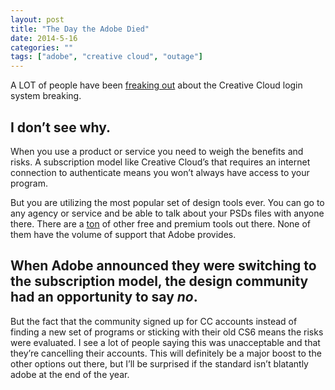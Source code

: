 ```yaml
---
layout: post
title: "The Day the Adobe Died"
date: 2014-5-16
categories: ""
tags: ["adobe", "creative cloud", "outage"]
---
```


A LOT of people have been [freaking out](https://twitter.com/AdobeCare/status/466993011222511617) about the Creative Cloud login system breaking.

## I don’t see why.

When you use a product or service you need to weigh the benefits and risks. A subscription model like Creative Cloud’s that requires an internet connection to authenticate means you won’t always have access to your program. 

But you are utilizing the most popular set of design tools ever. You can go to any agency or service and be able to talk about your PSDs files with anyone there. There are a [ton](https://www.google.com/search?q=adobe+alternative&oq=adobe+alternative&aqs=chrome..69i57j69i65j0l4.36154j0j7&sourceid=chrome&es_sm=91&ie=UTF-8) of other free and premium tools out there. None of them have the volume of support that Adobe provides.

## When Adobe announced they were switching to the subscription model, the design community had an opportunity to say *no*.

But the fact that the community signed up for CC accounts instead of finding a new set of programs or sticking with their old CS6 means the risks were evaluated. I see a lot of people saying this was unacceptable and that they’re cancelling their accounts. This will definitely be a major boost to the other options out there, but I’ll be surprised if the standard isn’t blatantly adobe at the end of the year.
